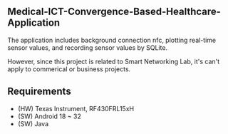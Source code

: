 ## Medical-ICT-Convergence-Based-Healthcare-Application

The application includes background connection nfc, plotting real-time sensor values, and recording sensor values by SQLite.

However, since this project is related to Smart Networking Lab, it's can't apply to commerical or business projects.

## Requirements
- (HW) Texas Instrument, RF430FRL15xH
- (SW) Android 18 ~ 32
- (SW) Java
